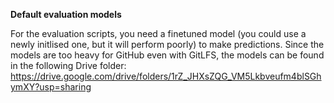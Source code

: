 **Default evaluation models**

For the evaluation scripts, you need a finetuned model (you could use a newly initlised one, but it will perform poorly) to make predictions. Since the models are too heavy for GitHub even with GitLFS, the models can be found in the following Drive folder: https://drive.google.com/drive/folders/1rZ_JHXsZQG_VM5Lkbveufm4blSGhymXY?usp=sharing
